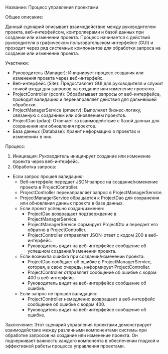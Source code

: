 Название: Процесс управления проектами 

Общее описание:

Данный сценарий описывает взаимодействие между руководителем проекта, веб-интерфейсом, контроллерами и базой данных при создании или изменении проекта. Процесс начинается с действий руководителя в графическом пользовательском интерфейсе (GUI) и проходит через ряд системных компонентов для обработки запроса на создание или изменение проекта.

Участники:
* Руководитель (Manager): Инициирует процесс создания или изменения проекта через веб-интерфейс.
* Веб-интерфейс (Site): Предоставляет GUI для руководителя и служит точкой входа для запросов на создание или изменение проектов.
* ProjectController (pcont): Обрабатывает запросы от веб-интерфейса, проводит валидацию и перенаправляет действия для дальнейшей обработки.
* ProjectManagerService (pmserv): Выполняет бизнес-логику, связанную с созданием или обновлением проектов.
* ProjectDao (pdao): Отвечает за взаимодействие с базой данных для сохранения или обновления проектов.
* База данных (Database): Хранит информацию о проектах и изменениях в них.

Процесс:
1. Инициация: Руководитель инициирует создание или изменение проекта через веб-интерфейс.
2. Обработка запроса:
* Если запрос прошел валидацию:
  * Веб-интерфейс передает JSON-запрос на создание/изменение проекта в ProjectController.
  * ProjectController перенаправляет запрос в ProjectManagerService.
  * ProjectManagerService обращается к ProjectDao для сохранения или обновления данных проекта в базе данных.
  * Если проект успешно создан/изменен:
    * ProjectDao возвращает подтверждение в ProjectManagerService.
    * ProjectManagerService формирует ProjectDto и передает его обратно в ProjectController.
    * ProjectController отправляет JSON-ответ с кодом 200 в веб-интерфейс.
    * Руководитель видит на веб-интерфейсе сообщение об успешном создании/изменении проекта.
  * Если возникла ошибка при создании/изменении проекта:
    * ProjectDao сообщает об ошибке в ProjectManagerService, которая, в свою очередь, информирует ProjectController.
    * ProjectController отправляет сообщение об ошибке с кодом 400 в веб-интерфейс.
    * Руководитель видит на веб-интерфейсе сообщение об ошибке.
  * Если запрос не прошел валидацию:
    * ProjectController немедленно возвращает в веб-интерфейс сообщение об ошибке с кодом 400.
    * Руководитель видит на веб-интерфейсе сообщение об ошибке.
    
Заключение:
Этот сценарий управления проектами демонстрирует взаимодействие между различными компонентами системы при обработке запросов на создание или изменение проекта. Он подчеркивает важность каждого компонента в обеспечении гладкой и эффективной работы процесса управления проектами.